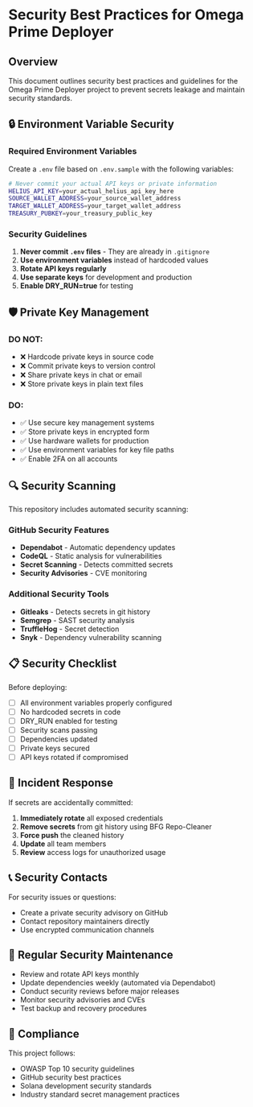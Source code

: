 # Security Best Practices for Omega Prime Deployer

## Overview

This document outlines security best practices and guidelines for the Omega Prime Deployer project to prevent secrets leakage and maintain security standards.

## 🔒 Environment Variable Security

### Required Environment Variables

Create a `.env` file based on `.env.sample` with the following variables:

```bash
# Never commit your actual API keys or private information
HELIUS_API_KEY=your_actual_helius_api_key_here
SOURCE_WALLET_ADDRESS=your_source_wallet_address
TARGET_WALLET_ADDRESS=your_target_wallet_address
TREASURY_PUBKEY=your_treasury_public_key
```

### Security Guidelines

1. **Never commit `.env` files** - They are already in `.gitignore`
2. **Use environment variables** instead of hardcoded values
3. **Rotate API keys regularly** 
4. **Use separate keys** for development and production
5. **Enable DRY_RUN=true** for testing

## 🛡️ Private Key Management

### DO NOT:
- ❌ Hardcode private keys in source code
- ❌ Commit private keys to version control
- ❌ Share private keys in chat or email
- ❌ Store private keys in plain text files

### DO:
- ✅ Use secure key management systems
- ✅ Store private keys in encrypted form
- ✅ Use hardware wallets for production
- ✅ Use environment variables for key file paths
- ✅ Enable 2FA on all accounts

## 🔍 Security Scanning

This repository includes automated security scanning:

### GitHub Security Features
- **Dependabot** - Automatic dependency updates
- **CodeQL** - Static analysis for vulnerabilities
- **Secret Scanning** - Detects committed secrets
- **Security Advisories** - CVE monitoring

### Additional Security Tools
- **Gitleaks** - Detects secrets in git history
- **Semgrep** - SAST security analysis
- **TruffleHog** - Secret detection
- **Snyk** - Dependency vulnerability scanning

## 📋 Security Checklist

Before deploying:

- [ ] All environment variables properly configured
- [ ] No hardcoded secrets in code
- [ ] DRY_RUN enabled for testing
- [ ] Security scans passing
- [ ] Dependencies updated
- [ ] Private keys secured
- [ ] API keys rotated if compromised

## 🚨 Incident Response

If secrets are accidentally committed:

1. **Immediately rotate** all exposed credentials
2. **Remove secrets** from git history using BFG Repo-Cleaner
3. **Force push** the cleaned history
4. **Update** all team members
5. **Review** access logs for unauthorized usage

## 📞 Security Contacts

For security issues or questions:
- Create a private security advisory on GitHub
- Contact repository maintainers directly
- Use encrypted communication channels

## 🔄 Regular Security Maintenance

- Review and rotate API keys monthly
- Update dependencies weekly (automated via Dependabot)
- Conduct security reviews before major releases
- Monitor security advisories and CVEs
- Test backup and recovery procedures

## 🎯 Compliance

This project follows:
- OWASP Top 10 security guidelines
- GitHub security best practices
- Solana development security standards
- Industry standard secret management practices